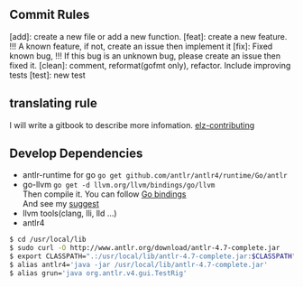 ## Commit Rules
[add]: create a new file or add a new function.
[feat]: create a new feature. !!! A known feature, if not, create an issue then implement it
[fix]: Fixed known bug, !!! If this bug is an unknown bug, please create an issue then fixed it.
[clean]: comment, reformat(gofmt only), refactor. Include improving tests
[test]: new test

## translating rule
I will write a gitbook to describe more infomation.
[elz-contributing](https://www.gitbook.com/book/dannypsnl/elz-contributing/welcome)

## Develop Dependencies
- antlr-runtime for go
`go get github.com/antlr/antlr4/runtime/Go/antlr`
- go-llvm
`go get -d llvm.org/llvm/bindings/go/llvm`<br>
Then compile it. You can follow [Go bindings](http://llvm.org/svn/llvm-project/llvm/trunk/bindings/go/README.txt)<br>
And see my [suggest](http://routedan.blogspot.com/2017/12/go-binding-llvm.html)
- llvm tools(clang, lli, lld ...)
- antlr4
```bash
$ cd /usr/local/lib
$ sudo curl -O http://www.antlr.org/download/antlr-4.7-complete.jar
$ export CLASSPATH=".:/usr/local/lib/antlr-4.7-complete.jar:$CLASSPATH"
$ alias antlr4='java -jar /usr/local/lib/antlr-4.7-complete.jar'
$ alias grun='java org.antlr.v4.gui.TestRig'
```
